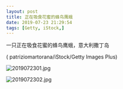```yaml
---
layout: post
title: 正在吸食花蜜的蜂鸟鹰蛾
date: 2019-07-23 21:29:54
tags: [Getty, iStock,]
---
```

一只正在吸食花蜜的蜂鸟鹰蛾，意大利撒丁岛 

( patriziomartorana/iStock/Getty Images Plus)
<!---MORE--->
![2019072301.jpg](https://i.loli.net/2019/07/23/5d370bbaeb2a515840.jpg)

![2019072302.jpg](https://i.loli.net/2019/07/23/5d370bbbca6f434268.jpg)